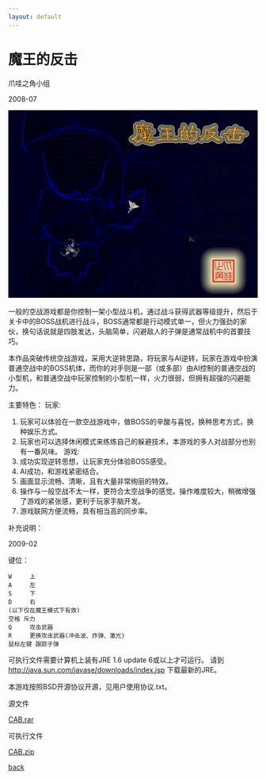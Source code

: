 ```yaml
---
layout: default
---
```


# 魔王的反击

爪哇之角小组

2008-07

![CAB.png](CAB.png)

一般的空战游戏都是你控制一架小型战斗机，通过战斗获得武器等级提升，然后于关卡中的BOSS战机进行战斗，BOSS通常都是行动模式单一，但火力强劲的家伙，换句话说就是四肢发达，头脑简单，闪避敌人的子弹是通常战机中的首要技巧。

本作品突破传统空战游戏，采用大逆转思路，将玩家与AI逆转，玩家在游戏中扮演普通空战中的BOSS机体，而你的对手则是一部（或多部）由AI控制的普通空战的小型机，和普通空战中玩家控制的小型机一样，火力很弱，但拥有超强的闪避能力。

主要特色：
玩家:
1)	玩家可以体验在一款空战游戏中，做BOSS的辛酸与喜悦，换种思考方式，换种娱乐方式。
2)	玩家也可以选择休闲模式来练练自己的躲避技术，本游戏的多人对战部分也别有一番风味。
游戏:
1)	成功实现逆转思想，让玩家充分体验BOSS感受。
2)	AI成功，和游戏紧密结合。
3)	画面显示流畅、清晰，且有大量非常绚丽的特效。 
4)	操作与一般空战不太一样，更符合太空战争的感觉。操作难度较大，稍微增强了游戏的紧张感，更利于玩家手脑开发。
5)	游戏联网方便流畅，具有相当高的同步率。

补充说明：

2009-02

键位：

    W     上
    A     左
    S     下
    D     右
    (以下仅在魔王模式下有效)
    空格 斥力
    Q     攻击武器
    R     更换攻击武器(冲击波、炸弹、激光)
    鼠标左键 跟踪子弹

可执行文件需要计算机上装有JRE 1.6 update 6或以上才可运行。
请到 http://java.sun.com/javase/downloads/index.jsp 下载最新的JRE。

本游戏按照BSD开源协议开源，见用户使用协议.txt。

源文件

[CAB.rar](CAB.rar)

可执行文件

[CAB.zip](CAB.zip)

[back](../../)
